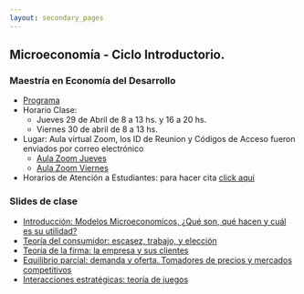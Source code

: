 ```yaml
---
layout: secondary_pages
---
```


## Microeconomía - Ciclo Introductorio. 
### Maestría en Economía del Desarrollo

- [Programa](MED/Syllabus_IntroMicro.pdf)
- Horario Clase:
	-  Jueves 29 de Abril de 8 a 13 hs. y 16 a 20 hs. 
	- Viernes 30 de abril de 8 a 13 hs.
- Lugar: Aula virtual Zoom, los ID de Reunion y Códigos de Acceso fueron enviados por correo electrónico
	- [Aula Zoom Jueves](https://us02web.zoom.us/j/84801302380?pwd=OU1yWTNDUzlEcURtVFdSamdobUJjUT09)
	- [Aula Zoom Viernes](https://us02web.zoom.us/j/82117015271?pwd=ZzFpQ1Zac2NxbGh6YzZEd3NYa1FqUT09)
- Horarios de Atención a Estudiantes: para hacer cita [click aqui](https://calendly.com/i-sarmiento/horarios-atencion-estudiantes)
	
	
### Slides de clase

- [Introducción: Modelos Microeconomícos, ¿Qué son, qué hacen y cuál es su utilidad?](MED/Lecture1.pdf)
- [Teoría del consumidor: escasez, trabajo, y elección]()
- [Teoría de la firma: la empresa y sus clientes]()
- [Equilibrio parcial: demanda y oferta. Tomadores de precios y mercados competitivos]()
- [Interacciones estratégicas: teoría de juegos]()

